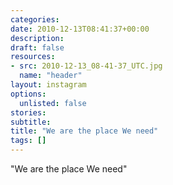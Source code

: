 ```yaml
---
categories:
date: 2010-12-13T08:41:37+00:00
description:
draft: false
resources:
- src: 2010-12-13_08-41-37_UTC.jpg
  name: "header"
layout: instagram
options:
  unlisted: false
stories:
subtitle:
title: "We are the place We need"
tags: []
---
```


"We are the place We need"
